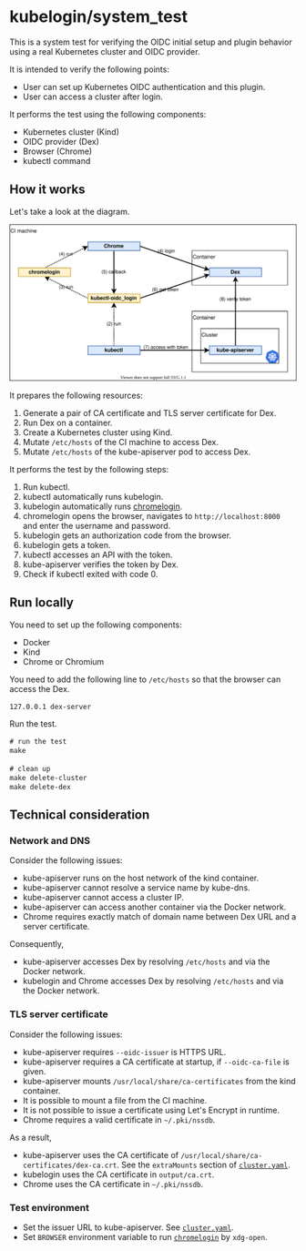 # kubelogin/system_test

This is a system test for verifying the OIDC initial setup and plugin behavior using a real Kubernetes cluster and OIDC provider.

It is intended to verify the following points:

- User can set up Kubernetes OIDC authentication and this plugin.
- User can access a cluster after login.

It performs the test using the following components:

- Kubernetes cluster (Kind)
- OIDC provider (Dex)
- Browser (Chrome)
- kubectl command


## How it works

Let's take a look at the diagram.

![diagram](../docs/system-test-diagram.svg)

It prepares the following resources:

1. Generate a pair of CA certificate and TLS server certificate for Dex.
1. Run Dex on a container.
1. Create a Kubernetes cluster using Kind.
1. Mutate `/etc/hosts` of the CI machine to access Dex.
1. Mutate `/etc/hosts` of the kube-apiserver pod to access Dex.

It performs the test by the following steps:

1. Run kubectl.
1. kubectl automatically runs kubelogin.
1. kubelogin automatically runs [chromelogin](chromelogin).
1. chromelogin opens the browser, navigates to `http://localhost:8000` and enter the username and password.
1. kubelogin gets an authorization code from the browser.
1. kubelogin gets a token.
1. kubectl accesses an API with the token.
1. kube-apiserver verifies the token by Dex.
1. Check if kubectl exited with code 0.


## Run locally

You need to set up the following components:

- Docker
- Kind
- Chrome or Chromium

You need to add the following line to `/etc/hosts` so that the browser can access the Dex.

```
127.0.0.1 dex-server
```

Run the test.

```shell script
# run the test
make

# clean up
make delete-cluster
make delete-dex
```


## Technical consideration

### Network and DNS

Consider the following issues:

- kube-apiserver runs on the host network of the kind container.
- kube-apiserver cannot resolve a service name by kube-dns.
- kube-apiserver cannot access a cluster IP.
- kube-apiserver can access another container via the Docker network.
- Chrome requires exactly match of domain name between Dex URL and a server certificate.

Consequently,

- kube-apiserver accesses Dex by resolving `/etc/hosts` and via the Docker network.
- kubelogin and Chrome accesses Dex by resolving `/etc/hosts` and via the Docker network.

### TLS server certificate

Consider the following issues:

- kube-apiserver requires `--oidc-issuer` is HTTPS URL.
- kube-apiserver requires a CA certificate at startup, if `--oidc-ca-file` is given.
- kube-apiserver mounts `/usr/local/share/ca-certificates` from the kind container.
- It is possible to mount a file from the CI machine.
- It is not possible to issue a certificate using Let's Encrypt in runtime.
- Chrome requires a valid certificate in `~/.pki/nssdb`.

As a result,

- kube-apiserver uses the CA certificate of `/usr/local/share/ca-certificates/dex-ca.crt`. See the `extraMounts` section of [`cluster.yaml`](cluster.yaml).
- kubelogin uses the CA certificate in `output/ca.crt`.
- Chrome uses the CA certificate in `~/.pki/nssdb`.

### Test environment

- Set the issuer URL to kube-apiserver. See [`cluster.yaml`](cluster.yaml).
- Set `BROWSER` environment variable to run [`chromelogin`](chromelogin) by `xdg-open`.
